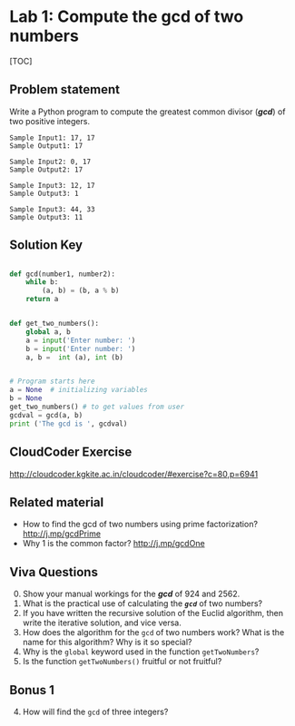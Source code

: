 
# Lab 1: Compute the gcd of two numbers 

[TOC]

## Problem statement 

Write a Python program to compute the greatest common divisor (***gcd***) of two positive integers.

	Sample Input1: 17, 17
	Sample Output1: 17
	
	Sample Input2: 0, 17
	Sample Output2: 17

	Sample Input3: 12, 17
	Sample Output3: 1 
		
	Sample Input3: 44, 33
	Sample Output3: 11



## Solution Key

```python 

def gcd(number1, number2):
    while b:
        (a, b) = (b, a % b)
    return a


def get_two_numbers():
    global a, b  
    a = input('Enter number: ')
    b = input('Enter number: ')
    a, b =  int (a), int (b)


# Program starts here
a = None  # initializing variables
b = None
get_two_numbers() # to get values from user 
gcdval = gcd(a, b) 
print ('The gcd is ', gcdval)

```


## CloudCoder Exercise 

http://cloudcoder.kgkite.ac.in/cloudcoder/#exercise?c=80,p=6941


## Related material 

- How to find the gcd of two numbers using prime factorization? http://j.mp/gcdPrime  
- Why 1 is the common factor? http://j.mp/gcdOne



## Viva Questions 

0. Show your manual workings for the ***gcd*** of 924 and 2562. 
1. What is the practical use of calculating the ***`gcd`*** of two numbers? 
1. If you have written the recursive solution of the Euclid algorithm, then write the iterative solution, and vice versa. 
2. How does the algorithm for the `gcd` of two numbers work? What is the name for this algorithm? Why is it so special? 
3. Why is the `global` keyword used in the function `getTwoNumbers`? 
4. Is the function `getTwoNumbers()` fruitful or not fruitful? 


## Bonus 1 
4. How will find the `gcd` of three integers? 


